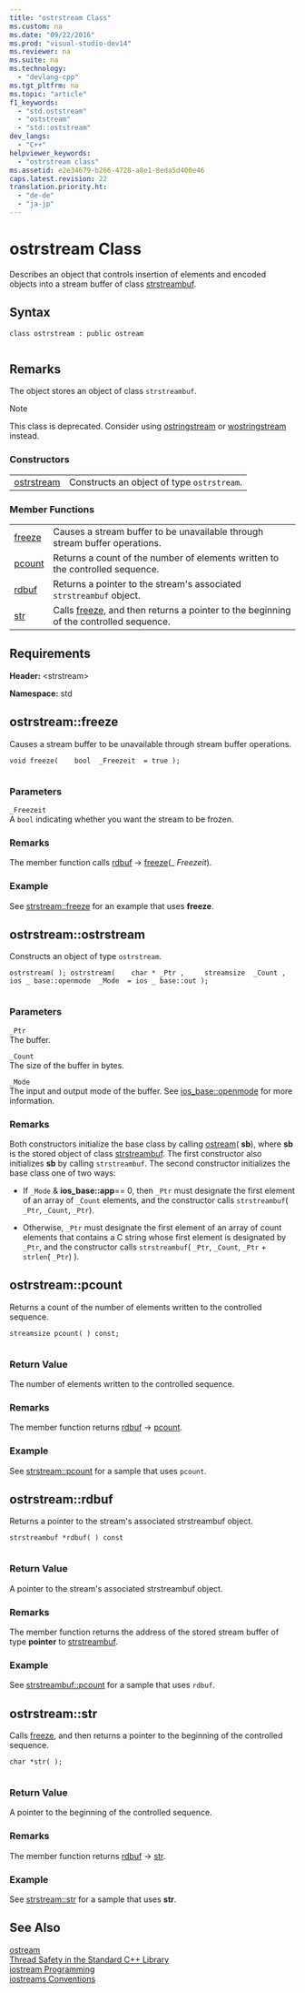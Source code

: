 ```yaml
---
title: "ostrstream Class"
ms.custom: na
ms.date: "09/22/2016"
ms.prod: "visual-studio-dev14"
ms.reviewer: na
ms.suite: na
ms.technology: 
  - "devlang-cpp"
ms.tgt_pltfrm: na
ms.topic: "article"
f1_keywords: 
  - "std.oststream"
  - "oststream"
  - "std::oststream"
dev_langs: 
  - "C++"
helpviewer_keywords: 
  - "ostrstream class"
ms.assetid: e2e34679-b266-4728-a8e1-8eda5d400e46
caps.latest.revision: 22
translation.priority.ht: 
  - "de-de"
  - "ja-jp"
---
```

# ostrstream Class
Describes an object that controls insertion of elements and encoded objects into a stream buffer of class [strstreambuf](../vs140/strstreambuf-class.md).  
  
## Syntax  
  
```  
class ostrstream : public ostream  
  
```  
  
## Remarks  
 The object stores an object of class `strstreambuf`.  
  
> [!NOTE]
>  This class is deprecated. Consider using [ostringstream](../vs140/-sstream--typedefs.md#ostringstream) or [wostringstream](../vs140/-sstream--typedefs.md#wostringstream) instead.  
  
### Constructors  
  
|||  
|-|-|  
|[ostrstream](#ostrstream__ostrstream)|Constructs an object of type `ostrstream`.|  
  
### Member Functions  
  
|||  
|-|-|  
|[freeze](#ostrstream__freeze)|Causes a stream buffer to be unavailable through stream buffer operations.|  
|[pcount](#ostrstream__pcount)|Returns a count of the number of elements written to the controlled sequence.|  
|[rdbuf](#ostrstream__rdbuf)|Returns a pointer to the stream's associated `strstreambuf` object.|  
|[str](#ostrstream__str)|Calls [freeze](../vs140/strstreambuf-class.md#strstreambuf__freeze), and then returns a pointer to the beginning of the controlled sequence.|  
  
## Requirements  
 **Header:** <strstream\>  
  
 **Namespace:** std  
  
##  <a name="ostrstream__freeze"></a>  ostrstream::freeze  
 Causes a stream buffer to be unavailable through stream buffer operations.  
  
```  
void freeze(    bool  _Freezeit  = true );  
  
```  
  
### Parameters  
 `_Freezeit`  
 A `bool` indicating whether you want the stream to be frozen.  
  
### Remarks  
 The member function calls [rdbuf](#ostrstream__rdbuf) -> [freeze](../vs140/strstreambuf-class.md#strstreambuf__freeze)(_                        *Freezeit*).  
  
### Example  
  See [strstream::freeze](../vs140/strstreambuf-class.md#strstreambuf__freeze) for an example that uses **freeze**.  
  
##  <a name="ostrstream__ostrstream"></a>  ostrstream::ostrstream  
 Constructs an object of type `ostrstream`.  
  
```  
ostrstream( ); ostrstream(    char * _Ptr ,     streamsize  _Count ,    ios _ base::openmode  _Mode  = ios _ base::out );  
  
```  
  
### Parameters  
 `_Ptr`  
 The buffer.  
  
 `_Count`  
 The size of the buffer in bytes.  
  
 `_Mode`  
 The input and output mode of the buffer. See [ios_base::openmode](../vs140/ios_base-class.md#ios_base__openmode) for more information.  
  
### Remarks  
 Both constructors initialize the base class by calling [ostream](../vs140/-ostream--typedefs.md#ostream)( **sb**), where **sb** is the stored object of class [strstreambuf](../vs140/strstreambuf-class.md). The first constructor also initializes **sb** by calling `strstreambuf`. The second constructor initializes the base class one of two ways:  
  
-   If `_Mode` & **ios_base::app**== 0, then `_Ptr` must designate the first element of an array of `_Count` elements, and the constructor calls `strstreambuf`( `_Ptr`, `_Count`, `_Ptr`).  
  
-   Otherwise, `_Ptr` must designate the first element of an array of count elements that contains a C string whose first element is designated by `_Ptr`, and the constructor calls `strstreambuf`( `_Ptr`, `_Count`, `_Ptr` + `strlen`( `_Ptr`) ).  
  
##  <a name="ostrstream__pcount"></a>  ostrstream::pcount  
 Returns a count of the number of elements written to the controlled sequence.  
  
```  
streamsize pcount( ) const;  
  
```  
  
### Return Value  
 The number of elements written to the controlled sequence.  
  
### Remarks  
 The member function returns [rdbuf](#ostrstream__rdbuf) -> [pcount](../vs140/strstreambuf-class.md#strstreambuf__pcount).  
  
### Example  
  See [strstream::pcount](../vs140/strstreambuf-class.md#strstreambuf__pcount) for a sample that uses `pcount`.  
  
##  <a name="ostrstream__rdbuf"></a>  ostrstream::rdbuf  
 Returns a pointer to the stream's associated strstreambuf object.  
  
```  
strstreambuf *rdbuf( ) const  
  
```  
  
### Return Value  
 A pointer to the stream's associated strstreambuf object.  
  
### Remarks  
 The member function returns the address of the stored stream buffer of type **pointer** to [strstreambuf](../vs140/strstreambuf-class.md).  
  
### Example  
  See [strstreambuf::pcount](../vs140/strstreambuf-class.md#strstreambuf__pcount) for a sample that uses `rdbuf`.  
  
##  <a name="ostrstream__str"></a>  ostrstream::str  
 Calls [freeze](../vs140/strstreambuf-class.md#strstreambuf__freeze), and then returns a pointer to the beginning of the controlled sequence.  
  
```  
char *str( );  
  
```  
  
### Return Value  
 A pointer to the beginning of the controlled sequence.  
  
### Remarks  
 The member function returns [rdbuf](#ostrstream__rdbuf) -> [str](../vs140/strstreambuf-class.md#strstreambuf__str).  
  
### Example  
  See [strstream::str](../vs140/strstreambuf-class.md#strstreambuf__str) for a sample that uses **str**.  
  
## See Also  
 [ostream](../vs140/-ostream--typedefs.md#ostream)   
 [Thread Safety in the Standard C++ Library](../vs140/thread-safety-in-the-c---standard-library.md)   
 [iostream Programming](../vs140/iostream-programming.md)   
 [iostreams Conventions](../vs140/iostreams-conventions.md)